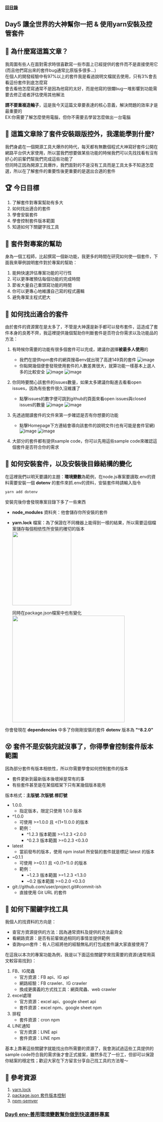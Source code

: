 #### [回目錄](../README.md)
## Day5 讓全世界的大神幫你一把 & 使用yarn安裝及控管套件

🤔 為什麼寫這篇文章？
----
我周圍有些人在面對需求時很喜歡寫一些市面上已經提供的套件而不是直接使用它(而且他們寫出來的套件bug通常比原版多很多...)  
在個人的開發經驗中有97%以上的套件我是看過說明文檔就去使用，只有3%會去看這份套件到底怎麼寫  
會去看他怎麼寫通常不是因為他寫的太好，而是他寫的很爛bug一堆影響到功能需要去修正或者評估使用其他解法

**請不要重複造輪子**，這是我今天這篇文章要表達的核心意義，解決問題的效率才是最重要的  
EX:你需要了解怎麼使用電腦，但你不需要去學習怎麼做出一台電腦

🤔 這篇文章除了套件安裝跟版控外，我還能學到什麼?
----
我們身處在一個開源工具大爆炸的時代，每天都有無數個程式大神寫好套件公開在網路平台供大家使用，所以當我們想要做某些功能的時候我們可以先找找看有沒有好心的前輩們幫我們完成這些功能了  
但同時正因為開源工具爆炸，我們面對的不是沒有工具而是工具太多不知道怎麼選，所以在了解套件的重要性後更重要的是選出合適的套件  

🏆 今日目標
----
1. 了解套件對專案幫助有多大
2. 如何找出適合的套件
3. 學會安裝套件
4. 學會控制套件版本範圍
5. 知道如何下關鍵字找工具

🎉 套件對專案的幫助
----
身為一個工程師，比起撰寫一個新功能，我更多的時間在研究如何使一個套件，下面我來舉例說明套件對於專案的幫助：
1. 能夠快速評估專案功能的可行性
2. 可以更準確預估每個功能的完成時間
3. 節省大量自己重頭寫功能的時間
4. 你可以更專心地維護自己寫的程式邏輯
5. 避免專案主程式肥大

🤔 如何找出適合的套件
----
由於套件的資源實在是太多了，不管是大神還是新手都可以發布套件，這造成了套件本身的良莠不齊，我這裡提供幾個幫助你判斷套件是否符合你需求以及功能品的方法：
1. 有時候你需要的功能有很多個套件可以完成，建議你選擇**被最多人使用**的
    * 我們在提供npm套件的網頁搜尋env就出現了高達149頁的套件
        ![image](./article_img/npmsearch.PNG)
    * 你點開幾個便會發現使用套件的人數差異很大，就算功能一樣基本上選人多的比較安全
        ![image](./article_img/npmuse1.PNG)
        ![image](./article_img/npmuse2.PNG)

2. 你同時要關心該套件的issues數量，如果太多建議你點進去看看open issues，因為有些套件很久沒維護了
    * 點擊issues的數字便可跳到github的頁面來看open issues與closed issues的數量
        ![image](./article_img/npmissue1.PNG)
        ![image](./article_img/npmissue2.PNG)
3. 先透過閱讀套件的文件來第一步確認是否有你想要的功能
    * 點擊Homepage下方連結會導向該套件的說明文件(也有可能是套件官網)
        ![image](./article_img/npmreadme1.PNG)
        ![image](./article_img/npmreadme2.PNG)
4. 大部分的套件都有提供sample code，你可以先用這些sample code來確認這個套件是否符合你的需求


🤔 如何安裝套件，以及安裝後目錄結構的變化
----
在這裡我們以明天要講的主題：**環境變數**為範例，在node.js專案要讀取.env的資料需要安裝一個 **dotenv** 的套件來抓.env的資料，安裝套件時請輸入指令
```sh
yarn add dotenv
```
安裝完後你會發現專案目錄下多了一些東西
* **node_modules** 資料夾：他會儲存你所安裝的套件
* **yarn.lock** 檔案：為了保證在不同機器上能得到一樣的結果，所以需要這個檔案儲存每個相依性所安裝的確切的版本  
    <img src="./article_img/folder.png" width="194" height="242"/>  

    同時在package.json檔案中也有變化  
    <img src="./article_img/packagejson.png" width="370" height="350"/>  

你會發現在 **dependencies** 中多了你剛剛安裝的套件 **dotenv** 版本為 **"^8.2.0"**

😵 套件不是安裝完就沒事了，你得學會控制套件版本範圍
----
因為部分套件有版本相依性，所以你需要學會如何控制套件的版本
* 套件更新到最新版本後壞掉是常有的事
* 有些套件甚至是在某個框架下只有某幾個版本能用

版本格式：**主版號.次版號.修訂號**
* 1.0.0.
    * 指定版本，限定只使用 1.0.0 版本
* ^1.0.0
    * 可使用 >=1.0.0 且 <(1+1).0.0 的版本
    * 範例：
        * ^1.2.3 版本範圍 >=1.2.3 <2.0.0
        * ^0.2.3 版本範圍 >=0.2.3 <0.3.0
* latest
    * 當前發布的版本，使用 npm install 所安裝的套件就是標記 latest 的版本    
* ~0.1.1
    * 可使用 >=0.1.1 且 <0.(1+1).0 的版本
    * 範例：
        * ~1.2.3  版本範圍  >=1.2.3 <1.3.0
        * ~0.2  版本範圍  >=0.2.0 <0.3.0
* git://github.com/user/project.git#commit-ish
    * 直接使用 Git URL 的套件

🤔 如何下關鍵字找工具
----
我個人的找資料的方向是：  
* 查官方資源提供的方法：因為通常資料及提供的方法最齊全
* 看網路資源：是否有前輩做過相同的事情並提供範例
* 查詢npm套件：有人已經將他的經驗無私的打包成套件讓大家直接使用了

在這我以本次的專案功能為例，我是以下面這些關鍵字來找需要的資源(通常用英文較容易找到)：
1. FB、IG爬蟲
    * 官方資源：FB api、IG api
    * 網路經驗：FB crawler、IG crawler
    * 換成更廣義的方式找工具：網頁爬蟲、web crawler
2. excel處理
    * 官方資源：excel api、google sheet api
    * 套件資源：excel npm、google sheet npm
3. 排程
    * 套件資源：cron npm
4. LINE通知
    * 官方資源：LINE api
    * 套件資源：LINE npm  

基本上靠著這些關鍵字就能找出你所需要的資源了，我會測試過這些工具提供的sample code符合我的需求後才會正式接案，雖然多花了一份工，但卻可以保證你結案的穩定性；歡迎大家在下方留言分享自己找工具的方法喔～  

📖 參考資源
----
1. [yarn.lock](https://classic.yarnpkg.com/zh-Hant/docs/yarn-lock/)
2. [package.json 套件版本控制](https://blog.poychang.net/package-json-version/)
3. [npm-semver](https://docs.npmjs.com/misc/semver)
### [Day6 env-善用環境變數幫你做到快速遷移專案](/day6/README.md)